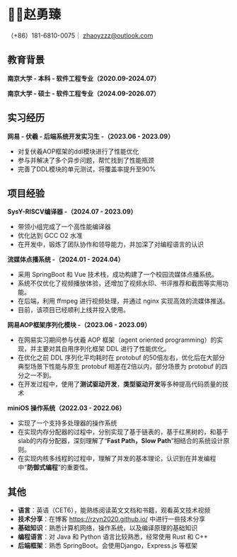 # 🧑‍💻赵勇臻

（+86）181-6810-0075｜ zhaoyzzz@outlook.com

## 教育背景

**南京大学 - 本科 - 软件工程专业（2020.09-2024.07）**

**南京大学 - 硕士 - 软件工程专业（2024.09-2026.07）**

## 实习经历

**网易 - 伏羲 - 后端系统开发实习生 -（2023.06 - 2023.09）**

- 对复伏羲AOP框架的ddl模块进行了性能优化
- 参与并解决了多个异步问题，帮忙找到了性能瓶颈
- 完善了DDL模块的单元测试，将覆盖率提升至90%

## 项目经验

**SysY-RISCV编译器 -（2024.07 - 2023.09）**

- 带领小组完成了一个高性能编译器
- 优化达到 GCC O2 水准
- 在开发中，锻炼了团队协作和领导能力，并加深了对编程语言的认识

**流媒体点播系统 -（2024.01 - 2024.04）** 

- 采用 SpringBoot 和 Vue 技术栈，成功构建了一个校园流媒体点播系统。
- 系统不仅优化了视频播放体验，还增加了视频水印、书评推荐和截图等实用功能。
- 在后端，利用 ffmpeg 进行视频处理，并通过 nginx 实现高效的流媒体推送。
- 目前，该项目已经顺利上线并投入使用。

**网易AOP框架序列化模块 -（2023.06 - 2023.09）**

- 在网易实习期间参与伏羲 AOP 框架（agent oriented programming）的实现，并主要对其自用序列化框架 DDL 进行了性能优化。
- 在优化之前 DDL 序列化平均耗时在 protobuf 的50倍左右，优化后在大部分典型场景下性能与原生 protobuf 相差在2倍以内，部分场景为 protobuf 的四分之一不到。
- 在开发过程中，使用了**测试驱动开发**，**类型驱动开发**等多种提高代码质量的技术

**miniOS 操作系统（2022.03 - 2022.06）**

- 实现了一个支持多处理器的操作系统
- 在实现内存分配器的过程中，分别实现了基于链表的，基于红黑树的，和基于slab的内存分配器，深刻理解了“**Fast Path，Slow Path**”相结合的系统设计原则。
- 在实现内核多线程的过程中，理解了并发的基本理论，认识到在并发编程中“**防御式编程**”的重要性。

## 其他

- **语言**：英语（CET6），能熟练阅读英文文档和书籍，观看英文技术视频
- **技术分享**：在博客 https://rzyn2020.github.io/ 中进行一些技术分享
- **基础知识**：熟悉计算机网络，操作系统，以及编译原理的基础知识
- **编程语言**：对 Java 和 Python 语言比较熟悉，经常使用 Rust 和 C++
- **后端框架**：熟悉 SpringBoot。会使用Django，Express.js 等框架